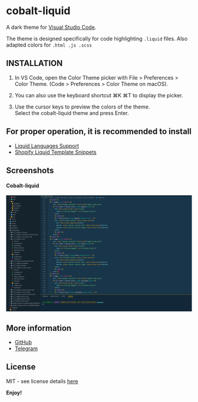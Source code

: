 # cobalt-liquid

 A dark theme for [Visual Studio Code](http://code.visualstudio.com).

The theme is designed specifically for code highlighting `.liquid` files.
Also adapted colors for `.html .js .scss`

## INSTALLATION

1. In VS Code, open the Color Theme picker with File > Preferences > Color Theme. (Code > Preferences > Color Theme on macOS).  

2. You can also use the keyboard shortcut ⌘K ⌘T to display the picker.

3. Use the cursor keys to preview the colors of the theme.  
Select the cobalt-liquid theme and press Enter.

## For proper operation, it is recommended to install

- [Liquid Languages Support][liquid-languages-support-ext-url]
- [Shopify Liquid Template Snippets][shopify-liquid-template-snippets-ext-url]

## Screenshots
#### Cobalt-liquid
![cobalt-liquid](https://github.com/OlegKrechkovskiy/cobalt-liquid/raw/HEAD/images/cobalt-liquid.png)

## More information

* [GitHub](https://github.com/OlegKrechkovskiy)
* [Telegram](https://t.me/olegkrech)

## License

MIT - see license details [here][license-url]

**Enjoy!**

[version]: https://img.shields.io/badge/marketplace_-v0.0.3-orange
[license-badge]: https://img.shields.io/badge/license-MIT-blue
[version]: https://img.shields.io/badge/v0.0.2-orange
[license-url]: https://github.com/OlegKrechkovskiy/plasticine/blob/main/LICENSE.md
[market-url]:https://marketplace.visualstudio.com/items?itemName=myxlxal.plasticine


[liquid-languages-support-ext-url]: https://marketplace.visualstudio.com/items?itemName=neilding.language-liquid
[shopify-liquid-template-snippets-ext-url]: https://marketplace.visualstudio.com/items?itemName=killalau.vscode-liquid-snippets